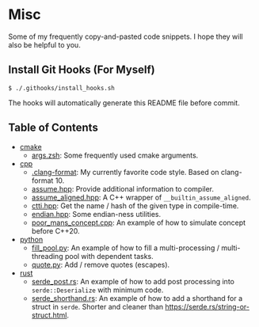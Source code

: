 # Misc

Some of my frequently copy-and-pasted code snippets. I hope they will also be helpful to you.

## Install Git Hooks (For Myself)

```console
$ ./.githooks/install_hooks.sh
```

The hooks will automatically generate this README file before commit.

## Table of Contents

- [cmake](./cmake)
  - [args.zsh](./cmake/args.zsh): Some frequently used cmake arguments.
- [cpp](./cpp)
  - [.clang-format](./cpp/.clang-format): My currently favorite code style. Based on clang-format 10.
  - [assume.hpp](./cpp/assume.hpp): Provide additional information to compiler.
  - [assume_aligned.hpp](./cpp/assume_aligned.hpp): A C++ wrapper of `__builtin_assume_aligned`.
  - [ctti.hpp](./cpp/ctti.hpp): Get the name / hash of the given type in compile-time.
  - [endian.hpp](./cpp/endian.hpp): Some endian-ness utilities.
  - [poor_mans_concept.cpp](./cpp/poor_mans_concept.cpp): An example of how to simulate concept before C++20.
- [python](./python)
  - [fill_pool.py](./python/fill_pool.py): An example of how to fill a multi-processing / multi-threading pool with dependent tasks.
  - [quote.py](./python/quote.py): Add / remove quotes (escapes).
- [rust](./rust)
  - [serde_post.rs](./rust/serde_post.rs): An example of how to add post processing into `serde::Deserialize` with minimum code.
  - [serde_shorthand.rs](./rust/serde_shorthand.rs): An example of how to add a shorthand for a struct in `serde`. Shorter and cleaner than https://serde.rs/string-or-struct.html.